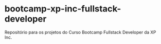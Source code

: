 # bootcamp-xp-inc-fullstack-developer
Repositório para os projetos do Curso Bootcamp Fullstack Developer da XP Inc.
